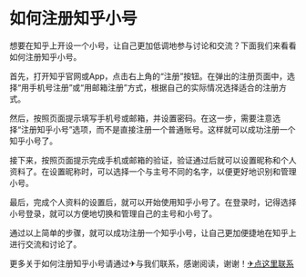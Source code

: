 # 如何注册知乎小号

想要在知乎上开设一个小号，让自己更加低调地参与讨论和交流？下面我们来看看如何注册知乎小号。

首先，打开知乎官网或App，点击右上角的“注册”按钮。在弹出的注册页面中，选择“用手机号注册”或“用邮箱注册”方式，根据自己的实际情况选择适合的注册方式。

然后，按照页面提示填写手机号或邮箱，并设置密码。在这一步，需要注意选择“注册知乎小号”选项，而不是直接注册一个普通账号。这样就可以成功注册一个知乎小号了。

接下来，按照页面提示完成手机或邮箱的验证，验证通过后就可以设置昵称和个人资料了。在设置昵称时，可以选择一个与主号不同的名字，以便更好地识别和管理小号。

最后，完成个人资料的设置后，就可以开始使用知乎小号了。在登录时，记得选择小号登录，就可以方便地切换和管理自己的主号和小号了。

通过以上简单的步骤，就可以成功注册一个知乎小号，让自己更加便捷地在知乎上进行交流和讨论了。

更多关于如何注册知乎小号请通过✈与我们联系，感谢阅读，谢谢！[✈点这里联系](https://ads.k02.cc)